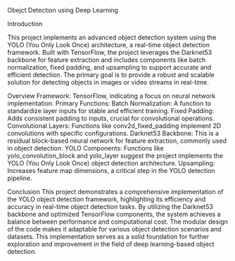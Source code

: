 Obejct Detection using Deep Learning

Introduction

This project implements an advanced object detection system using the YOLO (You Only Look Once) architecture, a real-time object detection framework. Built with TensorFlow, the project leverages the Darknet53 backbone for feature extraction and includes components like batch normalization, fixed padding, and upsampling to support accurate and efficient detection. The primary goal is to provide a robust and scalable solution for detecting objects in images or video streams in real-time.

Overview
Framework: TensorFlow, indicating a focus on neural network implementation.
Primary Functions:
Batch Normalization: A function to standardize layer inputs for stable and efficient training.
Fixed Padding: Adds consistent padding to inputs, crucial for convolutional operations.
Convolutional Layers: Functions like conv2d_fixed_padding implement 2D convolutions with specific configurations.
Darknet53 Backbone: This is a residual block-based neural network for feature extraction, commonly used in object detection.
YOLO Components: Functions like yolo_convolution_block and yolo_layer suggest the project implements the YOLO (You Only Look Once) object detection architecture.
Upsampling: Increases feature map dimensions, a critical step in the YOLO detection pipeline.

Conclusion
This project demonstrates a comprehensive implementation of the YOLO object detection framework, highlighting its efficiency and accuracy in real-time object detection tasks. By utilizing the Darknet53 backbone and optimized TensorFlow components, the system achieves a balance between performance and computational cost. The modular design of the code makes it adaptable for various object detection scenarios and datasets. This implementation serves as a solid foundation for further exploration and improvement in the field of deep learning-based object detection.
